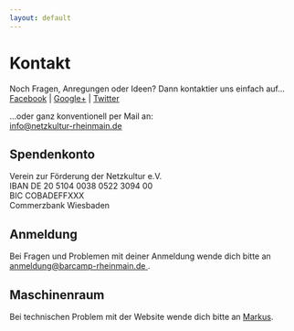 ```yaml
---
layout: default
---
```


# Kontakt

Noch Fragen, Anregungen oder Ideen? Dann kontaktier uns einfach auf...  
[Facebook](http://www.facebook.com/BarCampRheinMain) | [Google+](https://plus.google.com/u/0/106777532284423884475/posts) | [Twitter](https://twitter.com/bc_rm)

...oder ganz konventionell per Mail an:  
[info@netzkultur-rheinmain.de](mailto:info@netzkultur-rheinmain.de)

## Spendenkonto

Verein zur Förderung der Netzkultur e.V.  
IBAN DE 20 5104 0038 0522 3094 00  
BIC COBADEFFXXX  
Commerzbank Wiesbaden

## Anmeldung

Bei Fragen und Problemen mit deiner Anmeldung wende dich bitte an [anmeldung@barcamp-rheinmain.de
](mailto:anmeldung@barcamp-rheinmain.de).

## Maschinenraum

Bei technischen Problem mit der Website wende dich bitte an [Markus](mailto:m@bc-rm.org).
